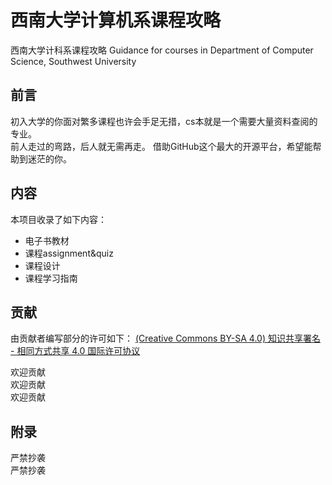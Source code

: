 # 西南大学计算机系课程攻略  

西南大学计科系课程攻略
Guidance for courses in Department of Computer Science, Southwest University  

## 前言
初入大学的你面对繁多课程也许会手足无措，cs本就是一个需要大量资料查阅的专业。  
前人走过的弯路，后人就无需再走。
借助GitHub这个最大的开源平台，希望能帮助到迷茫的你。  

## 内容
本项目收录了如下内容：
- 电子书教材
- 课程assignment&quiz
- 课程设计
- 课程学习指南

## 贡献 
由贡献者编写部分的许可如下：
[(Creative Commons BY-SA 4.0) 知识共享署名 - 相同方式共享 4.0 国际许可协议](https://creativecommons.org/licenses/by-nc-sa/4.0/deed.zh)  

欢迎贡献  
欢迎贡献  
欢迎贡献  

## 附录
严禁抄袭  
严禁抄袭
